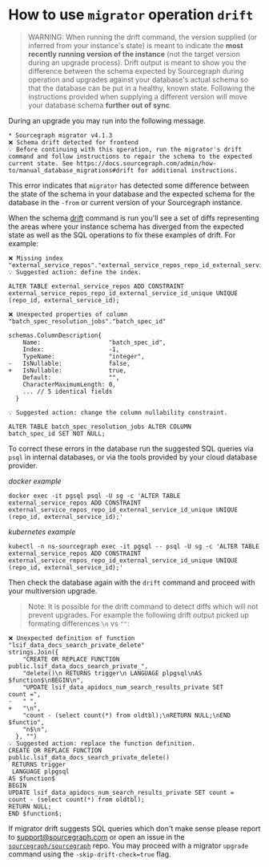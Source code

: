 # How to use `migrator` operation `drift`

> WARNING: When running the drift command, the version supplied (or inferred from your instance's state) is meant to indicate the **most recently running version of the instance** (not the target version during an upgrade process). Drift output is meant to show you the difference between the schema expected by Sourcegraph during operation and upgrades against your database's actual schema so that the database can be put in a healthy, known state. Following the instructions provided when supplying a different version will move your database schema **further out of sync**.

During an upgrade you may run into the following message.

```
* Sourcegraph migrator v4.1.3
❌ Schema drift detected for frontend
💡 Before continuing with this operation, run the migrator's drift command and follow instructions to repair the schema to the expected current state. See https://docs.sourcegraph.com/admin/how-to/manual_database_migrations#drift for additional instructions.
```

This error indicates that `migrator` has detected some difference between the state of the schema in your database and the expected schema for the database in the `-from` or current version of your Sourcegraph instance.

When the schema [drift](./manual_database_migrations.md#drift) command is run you'll see a set of diffs representing the areas where your instance schema has diverged from the expected state as well as the SQL operations to fix these examples of drift. For example:

```
❌ Missing index "external_service_repos"."external_service_repos_repo_id_external_service_id_unique"
💡 Suggested action: define the index.

ALTER TABLE external_service_repos ADD CONSTRAINT
external_service_repos_repo_id_external_service_id_unique UNIQUE
(repo_id, external_service_id);
```

```
❌ Unexpected properties of column "batch_spec_resolution_jobs"."batch_spec_id"

schemas.ColumnDescription{
  	Name:                   "batch_spec_id",
  	Index:                  -1,
  	TypeName:               "integer",
- 	IsNullable:             false,
+ 	IsNullable:             true,
  	Default:                "",
  	CharacterMaximumLength: 0,
  	... // 5 identical fields
  }

💡 Suggested action: change the column nullability constraint.

ALTER TABLE batch_spec_resolution_jobs ALTER COLUMN
batch_spec_id SET NOT NULL;
```

To correct these errors in the database run the suggested SQL queries via `psql` in internal databases, or via the tools provided by your cloud database provider. 

*docker example*
```
docker exec -it pgsql psql -U sg -c 'ALTER TABLE external_service_repos ADD CONSTRAINT external_service_repos_repo_id_external_service_id_unique UNIQUE (repo_id, external_service_id);'
```
*kubernetes example*
```
kubectl -n ns-sourcegraph exec -it pgsql -- psql -U sg -c 'ALTER TABLE external_service_repos ADD CONSTRAINT external_service_repos_repo_id_external_service_id_unique UNIQUE (repo_id, external_service_id);'
```

Then check the database again with the `drift` command and proceed with your multiversion upgrade.

> Note: It is possible for the drift command to detect diffs which will not prevent upgrades. For example the following drift output picked up formating differences `\n` vs `""`:
```
❌ Unexpected definition of function "lsif_data_docs_search_private_delete"
strings.Join({
    "CREATE OR REPLACE FUNCTION
public.lsif_data_docs_search_private_",
    "delete()\n RETURNS trigger\n LANGUAGE plpgsql\nAS
$function$\nBEGIN\n",
    "UPDATE lsif_data_apidocs_num_search_results_private SET
count =",
-   " ",
+   "\n",
    "count - (select count(*) from oldtbl);\nRETURN NULL;\nEND
$functio",
    "n$\n",
  }, "")
💡 Suggested action: replace the function definition.
CREATE OR REPLACE FUNCTION
public.lsif_data_docs_search_private_delete()
 RETURNS trigger
 LANGUAGE plpgsql
AS $function$
BEGIN
UPDATE lsif_data_apidocs_num_search_results_private SET count =
count - (select count(*) from oldtbl);
RETURN NULL;
END $function$;
```

If migrator drift suggests SQL queries which don't make sense please report to support@sourcegraph.com or open an issue in the [`sourcegraph/sourcegraph`](https://github.com/sourcegraph/sourcegraph/issues/new?assignees=&labels=&template=bug_report.md&title=) repo. You may proceed with a migrator `upgrade` command using the `-skip-drift-check=true` flag.

